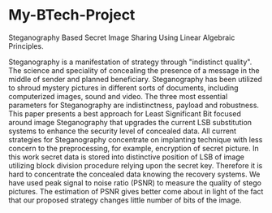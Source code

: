 # My-BTech-Project
Steganography Based Secret Image Sharing Using Linear Algebraic Principles.

Steganography is a manifestation of strategy through "indistinct quality". The science and speciality of concealing the presence of a message in the middle of sender and planned beneficiary. Steganography has been utilized to shroud mystery pictures in different sorts of documents, including computerized images, sound and video. The three most essential parameters for Steganography are indistinctness, payload and robustness. This paper presents a best approach for Least Significant Bit focused around image Steganography that upgrades the current LSB substitution systems to enhance the security level of concealed data. All current strategies for Steganography concentrate on implanting technique with less concern to the preprocessing, for example, encryption of secret picture. In this work secret data is stored into distinctive position of LSB of image utilizing block division procedure relying upon the secret key. Therefore it is hard to concentrate the concealed data knowing the recovery systems. We have used peak signal to noise ratio (PSNR) to measure the quality of stego pictures. The estimation of PSNR gives better come about in light of the fact that our proposed strategy changes little number of bits of the image.
